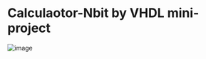 # Calculaotor-Nbit by VHDL mini-project
![image](https://user-images.githubusercontent.com/100128996/203508776-12855959-ae25-45bf-b61e-07de38bedd55.png=250x)

